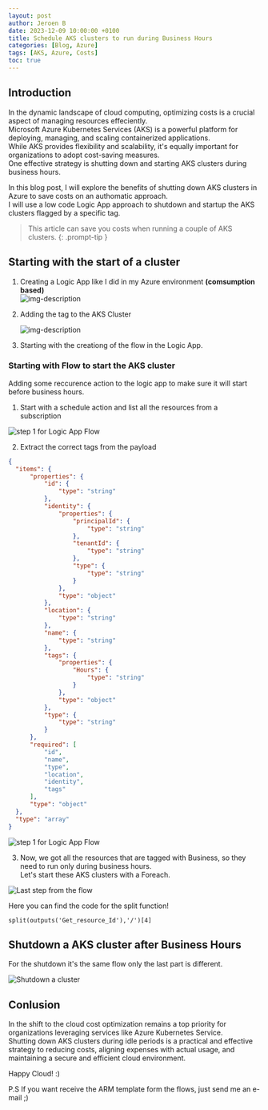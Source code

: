 ```yaml
---
layout: post
author: Jeroen B
date: 2023-12-09 10:00:00 +0100
title: Schedule AKS clusters to run during Business Hours
categories: [Blog, Azure]
tags: [AKS, Azure, Costs]
toc: true
---
```


## Introduction
In the dynamic landscape of cloud computing, optimizing costs is a crucial aspect of managing resources effeciently.  
Microsoft Azure Kubernetes Services (AKS) is a powerful platform for deploying, managing, and scaling containerized applications.   
While AKS provides flexibility and scalability, it's equally important for organizations to adopt cost-saving measures.   
One effective strategy is shutting down and starting AKS clusters during business hours.  

In this blog post, I will explore the benefits of shutting down AKS clusters in Azure to save costs on an authomatic approach.  
I will use a low code Logic App approach to shutdown and startup the AKS clusters flagged by a specific tag.

> This article can save you costs when running a couple of AKS clusters.
{: .prompt-tip }

## Starting with the start of a cluster
1. Creating a Logic App like I did in my Azure environment **(comsumption based)**   
   ![img-description](/assets/img/blogs/logic-app-1.png)

2. Adding the tag to the AKS Cluster   
   
   ![img-description](/assets/img/blogs/aks-tagging.png)

3. Starting with the creationg of the flow in the Logic App.

### Starting with Flow to start the AKS cluster
Adding some reccurence action to the logic app to make sure it will start before business hours.  

1. Start with a schedule action and list all the resources from a subscription   

![step 1 for Logic App Flow](/assets/img/blogs/la-step-1.png)

2. Extract the correct tags from the payload
  ``` json
  {
    "items": {
        "properties": {
            "id": {
                "type": "string"
            },
            "identity": {
                "properties": {
                    "principalId": {
                        "type": "string"
                    },
                    "tenantId": {
                        "type": "string"
                    },
                    "type": {
                        "type": "string"
                    }
                },
                "type": "object"
            },
            "location": {
                "type": "string"
            },
            "name": {
                "type": "string"
            },
            "tags": {
                "properties": {
                    "Hours": {
                        "type": "string"
                    }
                },
                "type": "object"
            },
            "type": {
                "type": "string"
            }
        },
        "required": [
            "id",
            "name",
            "type",
            "location",
            "identity",
            "tags"
        ],
        "type": "object"
    },
    "type": "array"
}
  ```

![step 1 for Logic App Flow](/assets/img/blogs/la-step-2.png)


3. Now, we got all the resources that are tagged with Business, so they need to run only during business hours.  
   Let's start these AKS clusters with a Foreach.  

![Last step from the flow](/assets/img/blogs/la-step-3.png)

Here you can find the code for the split function!
```
split(outputs('Get_resource_Id'),'/')[4]
```


## Shutdown a AKS cluster after Business Hours
For the shutdown it's the same flow only the last part is different.   

![Shutdown a cluster](/assets/img/blogs/la-step-4.png)


## Conlusion
In the shift to the cloud cost optimization remains a top priority for organizations leveraging services like Azure Kubernetes Service.   
Shutting down AKS clusters during idle periods is a practical and effective strategy to reducing costs, aligning expenses with actual usage, and maintaining a secure and efficient cloud environment. 

Happy Cloud! :) 

P.S If you want receive the ARM template form the flows, just send me an e-mail ;)
